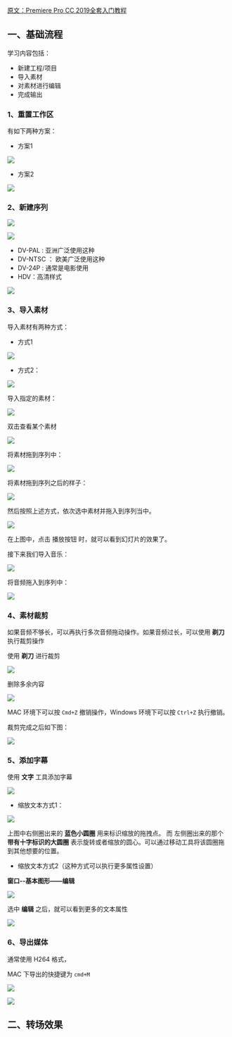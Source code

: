 [原文：Premiere Pro CC 2019全套入门教程](https://www.bilibili.com/video/av37550078/?p=1)

## 一、基础流程

学习内容包括：

* 新建工程/项目 
* 导入素材
* 对素材进行编辑
* 完成输出

### 1、重置工作区

有如下两种方案：

* 方案1

![](pics/1-重置工作区.png)

* 方案2

![](pics/1-重置工作区2.png)

### 2、新建序列

![](pics/2-新建序列1.png)

![](pics/2-新建序列2.png)

* DV-PAL   : 亚洲广泛使用这种
* DV-NTSC  ： 欧美广泛使用这种
* DV-24P   : 通常是电影使用
* HDV：高清样式

![](pics/2-新建序列3.png)

### 3、导入素材

导入素材有两种方式：

* 方式1

![](pics/3-导入素材1.png)

* 方式2：

![](pics/3-导入素材2.png)

导入指定的素材：

![](pics/3-导入素材3.png)

双击查看某个素材

![](pics/3-导入素材4.png)

将素材拖到序列中：

![](pics/3-导入素材5.png)

将素材拖到序列之后的样子：

![](pics/3-导入素材6.png)

然后按照上述方式，依次选中素材并拖入到序列当中。

![](pics/3-导入素材7.png)

在上图中，点击 播放按钮 时，就可以看到幻灯片的效果了。

接下来我们导入音乐：

![](pics/3-导入素材8.png)

将音频拖入到序列中：

![](pics/3-导入素材9.png)

### 4、素材裁剪

如果音频不够长，可以再执行多次音频拖动操作。如果音频过长，可以使用 **剃刀** 执行裁剪操作

使用 **剃刀** 进行裁剪

![](pics/4-素材裁剪1.png)

删除多余内容

![](pics/4-素材裁剪1.png)

MAC 环境下可以按 `Cmd+Z` 撤销操作，Windows 环境下可以按 `Ctrl+Z` 执行撤销。

裁剪完成之后如下图：

![](pics/4-素材裁剪3.png)

### 5、添加字幕

使用 **文字** 工具添加字幕

![](pics/5-添加字幕1.png)

* 缩放文本方式1：

![](pics/5-添加字幕2.png)

上图中右侧圈出来的 **蓝色小圆圈** 用来标识缩放的拖拽点。
而 左侧圈出来的那个 **带有十字标识的大圆圈** 表示旋转或者缩放的圆心。可以通过移动工具将该圆圈拖到其他想要的位置。

* 缩放文本方式2（这种方式可以执行更多属性设置）

**窗口--基本图形——编辑**

![](pics/5-添加字幕3.png)

选中 **编辑** 之后，就可以看到更多的文本属性

![](pics/5-添加字幕4.png)

### 6、导出媒体

通常使用 H264 格式，

MAC 下导出的快捷键为 `cmd+M`

![](pics/6-导出文件1.png)

![](pics/6-导出文件2.png)

## 二、转场效果


